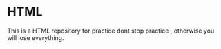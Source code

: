 # HTML
This is a HTML repository for practice
dont stop practice , otherwise you will lose everything.

